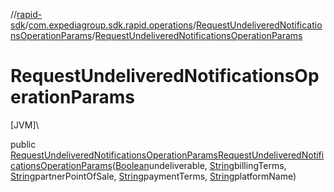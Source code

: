 //[rapid-sdk](../../../index.md)/[com.expediagroup.sdk.rapid.operations](../index.md)/[RequestUndeliveredNotificationsOperationParams](index.md)/[RequestUndeliveredNotificationsOperationParams](-request-undelivered-notifications-operation-params.md)

# RequestUndeliveredNotificationsOperationParams

[JVM]\

public [RequestUndeliveredNotificationsOperationParams](index.md)[RequestUndeliveredNotificationsOperationParams](-request-undelivered-notifications-operation-params.md)([Boolean](https://docs.oracle.com/javase/8/docs/api/java/lang/Boolean.html)undeliverable, [String](https://docs.oracle.com/javase/8/docs/api/java/lang/String.html)billingTerms, [String](https://docs.oracle.com/javase/8/docs/api/java/lang/String.html)partnerPointOfSale, [String](https://docs.oracle.com/javase/8/docs/api/java/lang/String.html)paymentTerms, [String](https://docs.oracle.com/javase/8/docs/api/java/lang/String.html)platformName)
